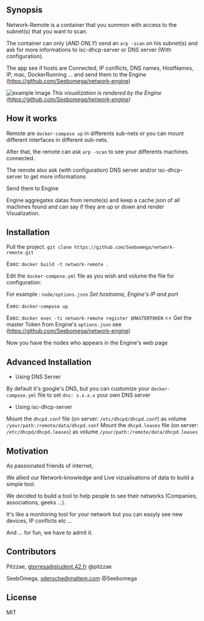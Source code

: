[logo]: http://img15.hostingpics.net/pics/344966example.png "example"

## Synopsis

Network-Remote is a container that you summon with access to the subnet(s) that you want to scan.

The container can only (_AND ONLY_) send an `arp -scan` on his subnet(s) and ask for more informations to isc-dhcp-server or DNS server (With configuration).

The app see if hosts are Connected, IP conflicts, DNS names, HostNames, IP, mac, DockerRunning ... and send them to the Engine (https://github.com/Seebomega/network-engine)

![example image][logo]
*This visualization is rendered by the Engine (https://github.com/Seebomega/network-engine)*

## How it works

Remote are `docker-compose up` in differents sub-nets or you can mount different interfaces in different sub-nets.

After that, the remote can ask `arp -scan` to see your differents machines connected.

The remote also ask (with configuration) DNS server and/or isc-dhcp-server to get more informations

Send them to Engine

Engine aggregates datas from remote(s) and keep a cache json of all machines found and can say if they are up or down and render Visualization.


## Installation

Pull the project. `git clone https://github.com/Seebomega/network-remote.git`

Exec: `docker build -t network-remote .`

Edit the `docker-compose.yml` file as you wish and volume the file for configuration:

For example : `node/options.json` *Set hostname, Engine's IP and port*

Exec: `docker-compose up`

Exec: `docker exec -ti network-remote register $MASTERTOKEN` << Get the master Token from Engine's `options.json` see (https://github.com/Seebomega/network-engine)

Now you have the nodes who appears in the Engine's web page

## Advanced Installation

- Using DNS Server

By default it's google's DNS, but you can customize your `docker-compose.yml` file to set `dns: x.x.x.x` your own DNS server

- Using isc-dhcp-server

Mount the `dhcpd.conf` file (on server: `/etc/dhcpd/dhcpd.conf`) as volume `/your/path:/remote/data/dhcpd.conf`
Mount the `dhcpd.leases` file (on server: `/etc/dhcpd/dhcpd.leases`) as volume `/your/path:/remote/data/dhcpd.leases`


## Motivation

As passionated friends of internet, 

We allied our Network-knowledge and Live vizualisations of data to build a simple tool.

We decided to build a tool to help people to see their networks (Companies, associations, geeks ...). 

It's like a monitoring tool for your network but you can easyly see new devices, IP conflicts etc ...

And ... for fun, we have to admit it.



## Contributors

Pitzzae, gtorresa@student.42.fr @pitzzae

SeebOmega, sderoche@maltem.com  @Seebomega


## License

MIT
